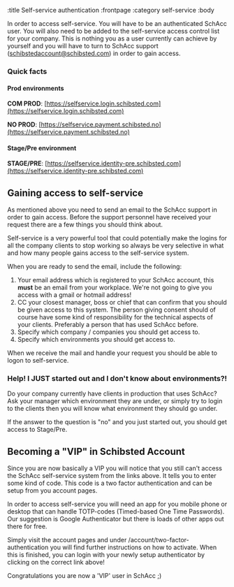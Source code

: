 :title Self-service authentication
:frontpage
:category self-service
:body


In order to access self-service. You will have to be an authenticated SchAcc user. You will also need to be added to the self-service access control list for your company. This is nothing you as a user currently can achieve by yourself and you will have to turn to SchAcc support (schibstedaccount@schibsted.com) in order to gain access.

### Quick facts

#### Prod environments

**COM PROD**: [https://selfservice.login.schibsted.com](https://selfservice.login.schibsted.com)

**NO PROD**: [https://selfservice.payment.schibsted.no](https://selfservice.payment.schibsted.no)

#### Stage/Pre environment
**STAGE/PRE**: [https://selfservice.identity-pre.schibsted.com](https://selfservice.identity-pre.schibsted.com)

## Gaining access to self-service

As mentioned above you need to send an email to the SchAcc support in order to gain access. Before the support personnel have received your request there are a few things you should think about.

Self-service is a very powerful tool that could potentially make the logins for all the company clients to stop working so always be very selective in what and how many people gains access to the self-service system.

When you are ready to send the email, include the following:

1. Your email address which is registered to your SchAcc account, this **must** be an email from your workplace. We're not going to give you access with a gmail or hotmail address!
2. CC your closest manager, boss or chief that can confirm that you should be given access to this system. The person giving consent should of course have some kind of responsibility for the technical aspects of your clients. Preferably a person that has used SchAcc before.
3. Specify which company / companies you should get access to.
4. Specify which environments you should get access to.

When we receive the mail and handle your request you should be able to logon to self-service.

### Help! I JUST started out and I don't know about environments?!

Do your company currently have clients in production that uses SchAcc?
Ask your manager which environment they are under, or simply try to login to the clients then you will know what environment they should go under.

If the answer to the question is "no" and you just started out, you should get access to Stage/Pre.



## Becoming a "VIP" in Schibsted Account

Since you are now basically a VIP you will notice that you still can't access the SchAcc self-service system from the links above. It tells you to enter some kind of code. This code is a two factor authentication and can be setup from you account pages.

In order to access self-service you will need an app for you mobile phone or desktop that can handle TOTP-codes (Timed-based One Time Passwords). Our suggestion is Google Authenticator but there is loads of other apps out there for free.

Simply visit the account pages and under /account/two-factor-authentication you will find further instructions on how to activate. When this is finished, you can login with your newly setup authenticator by clicking on the correct link above!

Congratulations you are now a 'VIP' user in SchAcc ;)